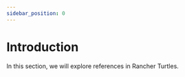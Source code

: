 ```yaml
---
sidebar_position: 0
---
```

# Introduction

In this section, we will explore references in Rancher Turtles.


